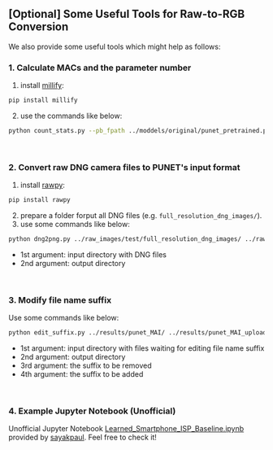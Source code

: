 ## [Optional] Some Useful Tools for Raw-to-RGB Conversion
We also provide some useful tools which might help as follows:

### 1. Calculate MACs and the parameter number

1. install [millify](https://pypi.org/project/millify/):
```bash
pip install millify
```
2. use the commands like below:
```bash
python count_stats.py --pb_fpath ../moddels/original/punet_pretrained.pb --MAC
```

<br/>

### 2. Convert raw DNG camera files to PUNET's input format

1. install [rawpy](https://pypi.org/project/rawpy/):
```bash
pip install rawpy
```
2. prepare a folder forput all DNG files (e.g. `full_resolution_dng_images/`).
3. use some commands like below:
```bash
python dng2png.py ../raw_images/test/full_resolution_dng_images/ ../raw_images/test/fujifilm_full_resolution/
```
* 1st argument: input directory with DNG files
* 2nd argument: output directory

<br/>

### 3. Modify file name suffix

Use some commands like below:
```bash
python edit_suffix.py ../results/punet_MAI/ ../results/punet_MAI_upload/ "-punet_pretrained" ""
```
* 1st argument: input directory with files waiting for editing file name suffix
* 2nd argument: output directory
* 3rd argument: the suffix to be removed
* 4th argument: the suffix to be added

<br/>

### 4. Example Jupyter Notebook (Unofficial)

Unofficial Jupyter Notebook [Learned_Smartphone_ISP_Baseline.ipynb](Learned_Smartphone_ISP_Baseline.ipynb) provided by [sayakpaul](https://github.com/sayakpaul). Feel free to check it!


